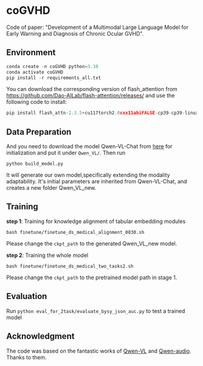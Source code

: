 # coGVHD

Code of paper: "Development of a Multimodal Large Language Model for Early Warning and Diagnosis of Chronic Ocular GVHD".


## Environment

```python
conda create -n coGVHD python=3.10
conda activate coGVHD
pip install -r requirements_all.txt
```
You can download the corresponding version of flash_attention from https://github.com/Dao-AILab/flash-attention/releases/ and use the following code to install:
```python
pip install flash_attn-2.3.5+cu117torch2.0cxx11abiFALSE-cp39-cp39-linux_x86_64.whl --no-build-isolation
```


## Data Preparation



And you need to download the model Qwen-VL-Chat from [here](https://huggingface.co/Qwen/Qwen-VL-Chat) for initialization and put it under `Qwen_VL/`. Then run 
```
python build_model.py
```  
It will generate our own model,specifically extending the modality adaptability. It's initial parameters are inherited from Qwen-VL-Chat, and creates a new folder Qwen_VL_new.

## Training
**step 1**: Training for knowledge alignment of tabular embedding modules
```
bash finetune/finetune_ds_medical_alignment_0830.sh
```
Please change the `ckpt_path` to the generated Qwen_VL_new model.


**step 2**: Training the whole model
```
bash finetune/finetune_ds_medical_two_tasks2.sh
```
Please change the `ckpt_path` to the pretrained model path in stage 1.


## Evaluation
Run `python eval_for_2task/evaluate_bysy_json_auc.py` to test a trained model


## Acknowledgment
The code was based on the fantastic works of [Qwen-VL](https://github.com/QwenLM/Qwen-VL) and  [Qwen-audio](https://github.com/QwenLM/Qwen-Audio). Thanks to them.
